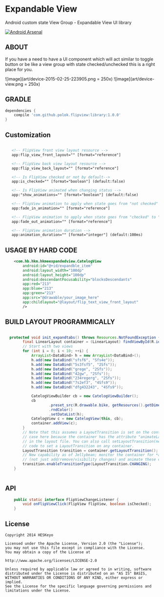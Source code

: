 Expandable View
========
Android custom state View Group - Expandable View UI library

[![Android Arsenal](https://img.shields.io/badge/Android%20Arsenal-FlipView-brightgreen.svg?style=flat)](https://android-arsenal.com/details/1/1073)


ABOUT
------
If you have a need to have a UI component which will act similar to toggle button or be like a view group with state checked/unchecked this is a right place for you.


![image](art/device-2015-02-25-223905.png = 250x)
![image](art/device-view.png = 250x)


GRADLE
------

```gradle
dependencies {
    compile 'com.github.polok.flipview:library:1.0.0'
}
```

Customization
------

```xml

   <!-- FlipView front view layout resource -->
   app:flip_view_front_layout="" [format="reference"]

   <!-- FlipView back view layout resource -->
   app:flip_view_back_layout="" [format="reference"]

   <!-- Is FlipView checked or not by default-->
   app:is_checked="" [format="boolean"] (default:false)

   <!-- Is FlipView animated when changing status -->
   app:"show_animations="" [format="boolean"] (default:false)

   <!-- FlipView animation to apply when state goes from "not checked" to "checked" -->
   app:fade_in_animation="" [format="reference"]

   <!-- FlipView animation to apply when state goes from "checked" to "not checked" -->
   app:fade_out_animation="" [format="reference"]

   <!-- FlipView animation duration -->
   app:animation_duration="" [format="integer"] (default:100ms)
```

USAGE BY HARD CODE
------

```xml
    <com.hb.hkm.hkmeexpandedview.CatelogView
        android:id="@+id/expandble_item"
        android:layout_width="100dp"
        android:layout_height="100dp"
        android:descendantFocusability="blocksDescendants"
        app:red="213"
        app:blue="213"
        app:green="213"
        app:src="@drawable/your_image_here"
        app:childlayout="@layout/flip_text_view_front_layout"
        />
```

BUILD LAYOUT PROGRAMMICALLY
------

```java

  protected void init_expandtabs() throws Resources.NotFoundException {
        final LinearLayout container = (LinearLayout) findViewById(R.id.expanded_menu_list);
        // Start with two views
        for (int i = 0; i < 10; ++i) {
            ArrayList<DataBind> h = new ArrayList<DataBind>();
            h.add(new DataBind("sfsf6", "Sfs4e"));
            h.add(new DataBind("5s3fsf5", "2Sfs"));
            h.add(new DataBind("grege", "2Sfs"));
            h.add(new DataBind("42gw", "2Sfs"));
            h.add(new DataBind("234regerg", "2Sfs"));
            h.add(new DataBind("7s2ef3", "4Sfs9"));
            h.add(new DataBind("dfg432243", "4Sfs9"));

            CatelogViewBuilder cb = new CatelogViewBuilder();
            cb
                    .preset_src(R.drawable.bike, getResources().getDimension(R.dimen.home_collapsed))
                    .rndColor()
                    .setDataList(h);
            CatelogView c = new CatelogView(this, cb);
            container.addView(c);
        }
        // Note that this assumes a LayoutTransition is set on the container, which is the
        // case here because the container has the attribute "animateLayoutChanges" set to true
        // in the layout file. You can also call setLayoutTransition(new LayoutTransition()) in
        // code to set a LayoutTransition on any container.
        LayoutTransition transition = container.getLayoutTransition();
        // New capability as of Jellybean; monitor the container for *all* layout changes
        // (not just add/remove/visibility changes) and animate these changes as well.
        transition.enableTransitionType(LayoutTransition.CHANGING);
    }
    
```

API
------

```java
    public static interface FlipViewChangeListener {
        void onFlipViewClick(FlipView flipView, boolean isChecked);
    }
```



License
----------

```
Copyright 2014 HESKeyo

Licensed under the Apache License, Version 2.0 (the "License");
you may not use this file except in compliance with the License.
You may obtain a copy of the License at

http://www.apache.org/licenses/LICENSE-2.0

Unless required by applicable law or agreed to in writing, software
distributed under the License is distributed on an "AS IS" BASIS,
WITHOUT WARRANTIES OR CONDITIONS OF ANY KIND, either express or implied.
See the License for the specific language governing permissions and
limitations under the License.
```
